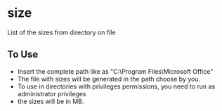 # size
List of the sizes from directory on file 

## To Use

- Insert the complete path like as "C:\Program Files\Microsoft Office"
- The file with sizes will be generated in the path choose by you.
- To use in directories with privileges permissions, you need to run as administrator privileges
- the sizes will be in MB. 
